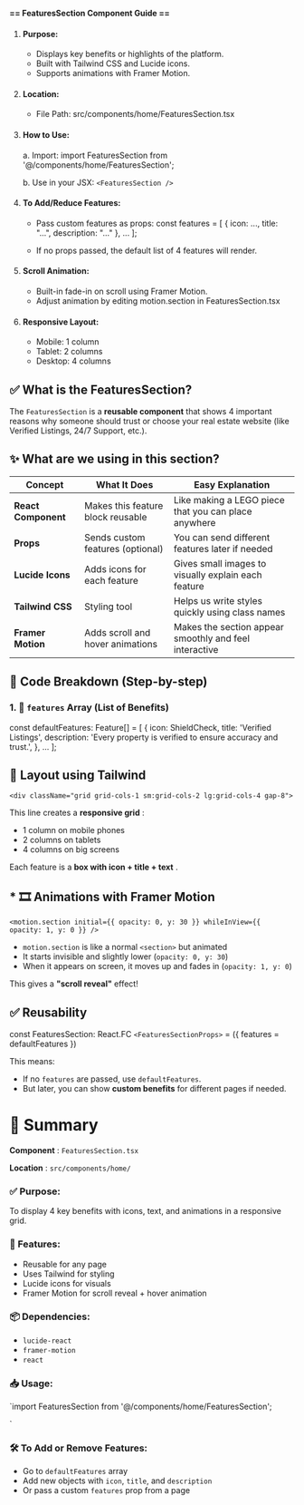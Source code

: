 **== FeaturesSection Component Guide ==**

1. #### Purpose:


   - Displays key benefits or highlights of the platform.
   - Built with Tailwind CSS and Lucide icons.
   - Supports animations with Framer Motion.
2. #### Location:


   - File Path: src/components/home/FeaturesSection.tsx
3. #### How to Use:

   a. Import:
   import FeaturesSection from '@/components/home/FeaturesSection';

   b. Use in your JSX:
   `<FeaturesSection />`
4. #### To Add/Reduce Features:


   - Pass custom features as props:
     const features = [
     { icon: ..., title: "...", description: "..." },
     ...
     ];

     <FeaturesSection features={features} />
   - If no props passed, the default list of 4 features will render.
5. #### Scroll Animation:


   - Built-in fade-in on scroll using Framer Motion.
   - Adjust animation by editing motion.section in FeaturesSection.tsx
6. #### Responsive Layout:


   - Mobile: 1 column
   - Tablet: 2 columns
   - Desktop: 4 columns

## ✅ What is the FeaturesSection?

The `FeaturesSection` is a **reusable component** that shows 4 important reasons why someone should trust or choose your real estate website (like Verified Listings, 24/7 Support, etc.).



## ✨ What are we using in this section?


| Concept                   | What It Does                      | Easy Explanation                                       |
| ------------------------- | --------------------------------- | ------------------------------------------------------ |
| **React Component** | Makes this feature block reusable | Like making a LEGO piece that you can place anywhere   |
| **Props**           | Sends custom features (optional)  | You can send different features later if needed        |
| **Lucide Icons**    | Adds icons for each feature       | Gives small images to visually explain each feature    |
| **Tailwind CSS**    | Styling tool                      | Helps us write styles quickly using class names        |
| **Framer Motion**   | Adds scroll and hover animations  | Makes the section appear smoothly and feel interactive |


## 🧱 Code Breakdown (Step-by-step)

### 1. 🧩 `features` Array (List of Benefits)


const defaultFeatures: Feature[] = [
  {
    icon: ShieldCheck,
    title: 'Verified Listings',
    description: 'Every property is verified to ensure accuracy and trust.',
  },
  ...
];



## 🎨 Layout using Tailwind

`<div className="grid grid-cols-1 sm:grid-cols-2 lg:grid-cols-4 gap-8"> `


This line creates a  **responsive grid** :

* 1 column on mobile phones
* 2 columns on tablets
* 4 columns on big screens

Each feature is a  **box with icon + title + text** .


## * 🎞️ Animations with Framer Motion


`<motion.section initial={{ opacity: 0, y: 30 }} whileInView={{ opacity: 1, y: 0 }} /> `


* `motion.section` is like a normal `<section>` but animated
* It starts invisible and slightly lower (`opacity: 0, y: 30`)
* When it appears on screen, it moves up and fades in (`opacity: 1, y: 0`)

This gives a **"scroll reveal"** effect!



## ✅ Reusability


const FeaturesSection: React.FC `<FeaturesSectionProps>` = ({ features = defaultFeatures })


This means:

* If no `features` are passed, use `defaultFeatures`.
* But later, you can show **custom benefits** for different pages if needed.



# 📘 Summary


 **Component** : `FeaturesSection.tsx`

 **Location** : `src/components/home/`

### ✅ Purpose:

To display 4 key benefits with icons, text, and animations in a responsive grid.

### 🚀 Features:

* Reusable for any page
* Uses Tailwind for styling
* Lucide icons for visuals
* Framer Motion for scroll reveal + hover animation

### 📦 Dependencies:

* `lucide-react`
* `framer-motion`
* `react`

### 📥 Usage:

 `import FeaturesSection from '@/components/home/FeaturesSection';

<FeaturesSection />
`


### 🛠 To Add or Remove Features:

* Go to `defaultFeatures` array
* Add new objects with `icon`, `title`, and `description`
* Or pass a custom `features` prop from a page
